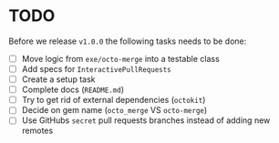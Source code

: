# TODO

Before we release `v1.0.0` the following tasks needs to be done:

* [ ] Move logic from `exe/octo-merge` into a testable class
* [ ] Add specs for `InteractivePullRequests`
* [ ] Create a setup task
* [ ] Complete docs (`README.md`)
* [ ] Try to get rid of external dependencies (`octokit`)
* [ ] Decide on gem name (`octo_merge` VS `octo-merge`)
* [ ] Use GitHubs `secret` pull requests branches instead of adding new remotes
